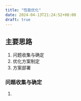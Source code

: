 ```yaml
---
title: "性能优化"
date: 2024-04-13T21:24:52+08:00
draft: true
---
```


## 主要思路
1. 问题收集与确定
2. 优化方案制定
3. 方案部署

### 问题收集与确定
1. 